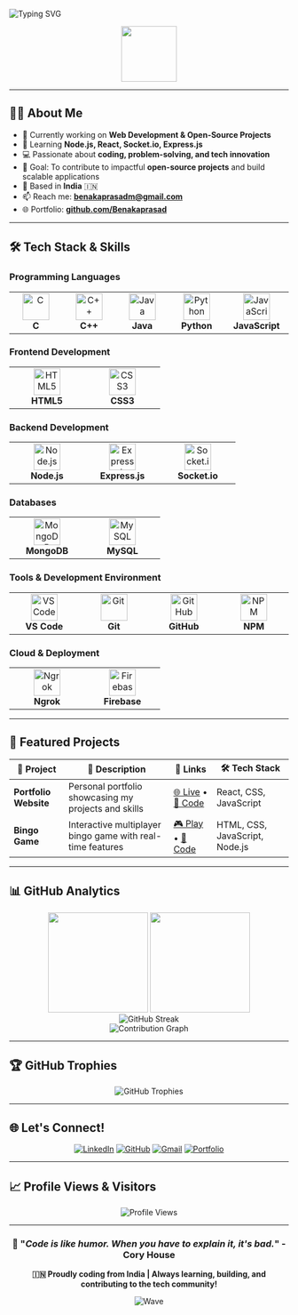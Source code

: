 

![Typing SVG](https://readme-typing-svg.herokuapp.com?font=Fira+Code&size=24&pause=1000&color=1E90FF&width=900&lines=Hi,+I'm+Benaka+Prasad+M;Full+Stack+Developer;Passionate+about+Building+Scalable+Web+Applications;Always+Learning+%26+Growing!)

<div align="center">
  <img src="https://media.giphy.com/media/M9gbBd9nbDrOTu1Mqx/giphy.gif" width="100"/>
</div>

---

## 🧑‍💻 About Me

- 🔭 Currently working on **Web Development & Open-Source Projects**
- 🌱 Learning **Node.js, React, Socket.io, Express.js**
- 💻 Passionate about **coding, problem-solving, and tech innovation**
- 🎯 Goal: To contribute to impactful **open-source projects** and build scalable applications
- 📍 Based in **India** 🇮🇳
- 📫 Reach me: **benakaprasadm@gmail.com**
- 🌐 Portfolio: **[github.com/Benakaprasad](https://github.com/Benakaprasad)**

---

## 🛠️ Tech Stack & Skills

### **Programming Languages**
<div align="center">
<table>
<tr>
<td align="center" width="120">
<img src="https://cdn.jsdelivr.net/gh/devicons/devicon/icons/c/c-original.svg" width="48" height="48" alt="C" />
<br><strong>C</strong>
</td>
<td align="center" width="120">
<img src="https://cdn.jsdelivr.net/gh/devicons/devicon/icons/cplusplus/cplusplus-original.svg" width="48" height="48" alt="C++" />
<br><strong>C++</strong>
</td>
<td align="center" width="120">
<img src="https://cdn.jsdelivr.net/gh/devicons/devicon/icons/java/java-original.svg" width="48" height="48" alt="Java" />
<br><strong>Java</strong>
</td>
<td align="center" width="120">
<img src="https://cdn.jsdelivr.net/gh/devicons/devicon/icons/python/python-original.svg" width="48" height="48" alt="Python" />
<br><strong>Python</strong>
</td>
<td align="center" width="120">
<img src="https://cdn.jsdelivr.net/gh/devicons/devicon/icons/javascript/javascript-original.svg" width="48" height="48" alt="JavaScript" />
<br><strong>JavaScript</strong>
</td>
</tr>
</table>
</div>

### **Frontend Development**
<div align="center">
<table>
<tr>
<td align="center" width="120">
<img src="https://cdn.jsdelivr.net/gh/devicons/devicon/icons/html5/html5-original.svg" width="48" height="48" alt="HTML5" />
<br><strong>HTML5</strong>
</td>
<td align="center" width="120">
<img src="https://cdn.jsdelivr.net/gh/devicons/devicon/icons/css3/css3-original.svg" width="48" height="48" alt="CSS3" />
<br><strong>CSS3</strong>
</td>
</tr>
</table>
</div>

### **Backend Development**
<div align="center">
<table>
<tr>
<td align="center" width="120">
<img src="https://cdn.jsdelivr.net/gh/devicons/devicon/icons/nodejs/nodejs-original.svg" width="48" height="48" alt="Node.js" />
<br><strong>Node.js</strong>
</td>
<td align="center" width="120">
<img src="https://cdn.jsdelivr.net/gh/devicons/devicon/icons/express/express-original.svg" width="48" height="48" alt="Express.js" />
<br><strong>Express.js</strong>
</td>
<td align="center" width="120">
<img src="https://cdn.jsdelivr.net/gh/devicons/devicon/icons/socketio/socketio-original.svg" width="48" height="48" alt="Socket.io" />
<br><strong>Socket.io</strong>
</td>
</tr>
</table>
</div>

### **Databases**
<div align="center">
<table>
<tr>
<td align="center" width="120">
<img src="https://cdn.jsdelivr.net/gh/devicons/devicon/icons/mongodb/mongodb-original.svg" width="48" height="48" alt="MongoDB" />
<br><strong>MongoDB</strong>
</td>
<td align="center" width="120">
<img src="https://cdn.jsdelivr.net/gh/devicons/devicon/icons/mysql/mysql-original.svg" width="48" height="48" alt="MySQL" />
<br><strong>MySQL</strong>
</td>
</tr>
</table>
</div>

### **Tools & Development Environment**
<div align="center">
<table>
<tr>
<td align="center" width="120">
<img src="https://cdn.jsdelivr.net/gh/devicons/devicon/icons/vscode/vscode-original.svg" width="48" height="48" alt="VS Code" />
<br><strong>VS Code</strong>
</td>
<td align="center" width="120">
<img src="https://cdn.jsdelivr.net/gh/devicons/devicon/icons/git/git-original.svg" width="48" height="48" alt="Git" />
<br><strong>Git</strong>
</td>
<td align="center" width="120">
<img src="https://cdn.jsdelivr.net/gh/devicons/devicon/icons/github/github-original.svg" width="48" height="48" alt="GitHub" />
<br><strong>GitHub</strong>
</td>
<td align="center" width="120">
<img src="https://cdn.jsdelivr.net/gh/devicons/devicon/icons/npm/npm-original-wordmark.svg" width="48" height="48" alt="NPM" />
<br><strong>NPM</strong>
</td>
</tr>
</table>
</div>

### **Cloud & Deployment**
<div align="center">
<table>
<tr>
<td align="center" width="120">
<img src="https://iconbuddy.com/logos/ngrok.svg" width="48" height="48" alt="Ngrok" />
<br><strong>Ngrok</strong>
</td>
<td align="center" width="120">
<img src="https://www.vectorlogo.zone/logos/firebase/firebase-icon.svg" width="48" height="48" alt="Firebase" />
<br><strong>Firebase</strong>
</td>
</tr>
</table>
</div>

---

## 🎯 Featured Projects

<div align="center">

| 🚀 Project | 📝 Description | 🔗 Links | 🛠️ Tech Stack |
|------------|-----------------|-----------|----------------|
| **Portfolio Website** | Personal portfolio showcasing my projects and skills | [🌐 Live](https://github.com/Benakaprasad) • [📁 Code](https://github.com/Benakaprasad/portfolio) | React, CSS, JavaScript |
| **Bingo Game** | Interactive multiplayer bingo game with real-time features | [🎮 Play](https://github.com/Benakaprasad/Bingo) • [📁 Code](https://github.com/Benakaprasad/Bingo) | HTML, CSS, JavaScript, Node.js |

</div>

---

## 📊 GitHub Analytics

<div align="center">
  <img height="180em" src="https://github-readme-stats.vercel.app/api?username=Benakaprasad&show_icons=true&theme=radical&include_all_commits=true&count_private=true"/>
  <img height="180em" src="https://github-readme-stats.vercel.app/api/top-langs/?username=Benakaprasad&layout=compact&langs_count=8&theme=radical"/>
</div>

<div align="center">
  <img src="https://github-readme-streak-stats.herokuapp.com/?user=Benakaprasad&theme=radical" alt="GitHub Streak"/>
</div>

<div align="center">
  <img src="https://github-readme-activity-graph.vercel.app/graph?username=Benakaprasad&theme=redical&hide_border=true" alt="Contribution Graph"/>
</div>

---

## 🏆 GitHub Trophies
<div align="center">
  <img src="https://github-profile-trophy.vercel.app/?username=Benakaprasad&theme=radical&no-frame=false&no-bg=false&margin-w=4" alt="GitHub Trophies"/>
</div>

---

## 🌐 Let's Connect!

<div align="center">

[![LinkedIn](https://img.shields.io/badge/LinkedIn-0077B5?style=for-the-badge&logo=linkedin&logoColor=white)](https://www.linkedin.com/in/Benakaprasad)
[![GitHub](https://img.shields.io/badge/GitHub-100000?style=for-the-badge&logo=github&logoColor=white)](https://github.com/Benakaprasad)
[![Gmail](https://img.shields.io/badge/Gmail-D14836?style=for-the-badge&logo=gmail&logoColor=white)](mailto:benakaprasadm@gmail.com)
[![Portfolio](https://img.shields.io/badge/Portfolio-000000?style=for-the-badge&logo=About.me&logoColor=white)](https://github.com/Benakaprasad)

</div>

---

## 📈 Profile Views & Visitors

<div align="center">
  
![Profile Views](https://komarev.com/ghpvc/?username=Benakaprasad&color=brightgreen&style=for-the-badge)

</div>

---

<div align="center">

### 🌟 "*Code is like humor. When you have to explain it, it's bad.*" - Cory House

**🇮🇳 Proudly coding from India | Always learning, building, and contributing to the tech community!**

![Wave](https://raw.githubusercontent.com/mayhemantt/mayhemantt/Update/svg/Bottom.svg)

</div>
